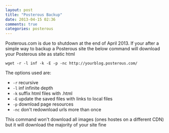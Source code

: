 ```yaml
---
layout: post
title: "Posterous Backup"
date: 2013-04-15 02:36
comments: true
categories: posterous
---
```


Posterous.com is due to shutdown at the end of April 2013.  If your after a simple way to backup a Posterous site the below command will download your
Posterous site as static html 

    wget -r -l inf -k -E -p -nc http://yourblog.posterous.com/

The options used are:

 * `-r` recursive
 * `-l` inf infinite depth
 * `-k` suffix html files with .html
 * `-E` update the saved files with links to local files
 * `-p` download page resources
 * `-nc` don't redownload urls more than once

This command won't download all images (ones hostes on a different CDN) but it will download the majority of your site fine

